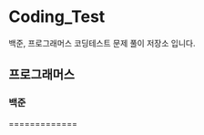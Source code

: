 # Coding_Test
백준, 프로그래머스 코딩테스트 문제 풀이 저장소 입니다.      



프로그래머스
-------------



### 백준
=============


